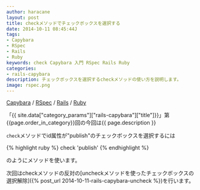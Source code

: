 ```yaml
---
author: haracane
layout: post
title: checkメソッドでチェックボックスを選択する
date: 2014-10-11 08:45:44J
tags:
- Capybara
- RSpec
- Rails
- Ruby
keywords: check Capybara 入門 RSpec Rails Ruby
categories:
- rails-capybara
description: チェックボックスを選択するcheckメソッドの使い方を説明します。
image: rspec.png
---
```

[Capybara](/tags/capybara/) / [RSpec](/tags/rspec/) / [Rails](/tags/rails/) / [Ruby](/tags/ruby/)

「{{ site.data["category_params"]["rails-capybara"]["title"]}}」第{{page.order_in_category}}回の今回は{{ page.description }}

`check`メソッドでid属性が"publish"のチェックボックスを選択するには

{% highlight ruby %}
check 'publish'
{% endhighlight %}

のようにメソッドを使います。

次回はcheckメソッドの反対の[uncheckメソッドを使ったチェックボックスの選択解除]({% post_url 2014-10-11-rails-capybara-uncheck %})を行います。
